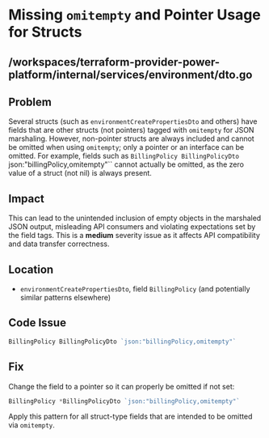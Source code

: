# Missing `omitempty` and Pointer Usage for Structs

## /workspaces/terraform-provider-power-platform/internal/services/environment/dto.go

## Problem

Several structs (such as `environmentCreatePropertiesDto` and others) have fields that are other structs (not pointers) tagged with `omitempty` for JSON marshaling. However, non-pointer structs are always included and cannot be omitted when using `omitempty`; only a pointer or an interface can be omitted. For example, fields such as `BillingPolicy BillingPolicyDto  `json:"billingPolicy,omitempty"`` cannot actually be omitted, as the zero value of a struct (not nil) is always present.

## Impact

This can lead to the unintended inclusion of empty objects in the marshaled JSON output, misleading API consumers and violating expectations set by the field tags. This is a **medium** severity issue as it affects API compatibility and data transfer correctness.

## Location

- `environmentCreatePropertiesDto`, field `BillingPolicy` (and potentially similar patterns elsewhere)

## Code Issue

```go
BillingPolicy BillingPolicyDto `json:"billingPolicy,omitempty"`
```

## Fix

Change the field to a pointer so it can properly be omitted if not set:

```go
BillingPolicy *BillingPolicyDto `json:"billingPolicy,omitempty"`
```

Apply this pattern for all struct-type fields that are intended to be omitted via `omitempty`.
